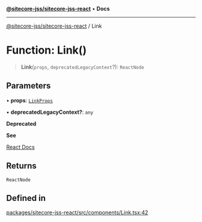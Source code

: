 [**@sitecore-jss/sitecore-jss-react**](../README.md) • **Docs**

***

[@sitecore-jss/sitecore-jss-react](../README.md) / Link

# Function: Link()

> **Link**(`props`, `deprecatedLegacyContext`?): `ReactNode`

## Parameters

• **props**: [`LinkProps`](../type-aliases/LinkProps.md)

• **deprecatedLegacyContext?**: `any`

**Deprecated**

**See**

[React Docs](https://legacy.reactjs.org/docs/legacy-context.html#referencing-context-in-lifecycle-methods)

## Returns

`ReactNode`

## Defined in

[packages/sitecore-jss-react/src/components/Link.tsx:42](https://github.com/Sitecore/jss/blob/b5a46b615f5ff23027c5e9a755573e12c4212373/packages/sitecore-jss-react/src/components/Link.tsx#L42)
